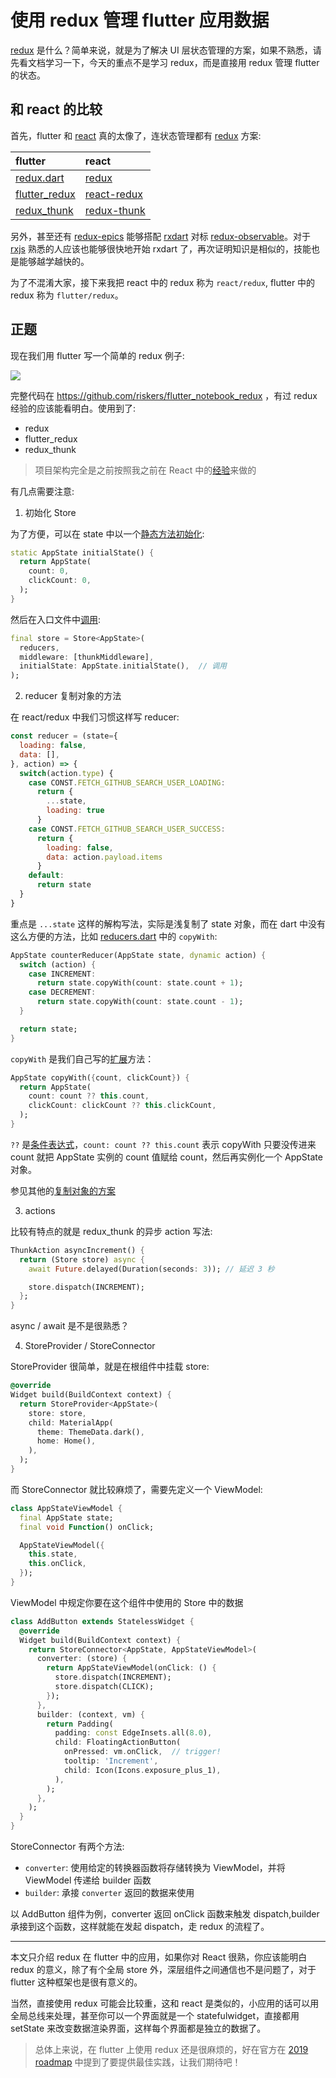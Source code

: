 # 使用 redux 管理 flutter 应用数据

[redux](https://github.com/reduxjs/redux) 是什么？简单来说，就是为了解决 UI 层状态管理的方案，如果不熟悉，请先看文档学习一下，今天的重点不是学习 redux，而是直接用 redux 管理 flutter 的状态。

## 和 react 的比较

首先，flutter 和 [react](https://github.com/facebook/react) 真的太像了，连状态管理都有 [redux](https://github.com/reduxjs/redux) 方案:

| flutter | react |
| :--- | :-- |
| [redux.dart](https://github.com/johnpryan/redux.dart) | [redux](https://github.com/reduxjs/redux) |
| [flutter_redux](https://github.com/brianegan/flutter_redux) | [react-redux](https://github.com/reduxjs/react-redux) |
| [redux_thunk](https://github.com/brianegan/redux_thunk) | [redux-thunk](https://github.com/reduxjs/redux-thunk) |

另外，甚至还有 [redux-epics](https://pub.dartlang.org/packages/redux_epics) 能够搭配 [rxdart](https://github.com/ReactiveX/rxdart)  对标 [redux-observable](https://github.com/redux-observable/redux-observable)。对于 [rxjs](https://github.com/ReactiveX/rxjs) 熟悉的人应该也能够很快地开始 rxdart 了，再次证明知识是相似的，技能也是能够越学越快的。

为了不混淆大家，接下来我把 react 中的 redux 称为 `react/redux`, flutter 中的 redux 称为 `flutter/redux`。

## 正题

现在我们用 flutter 写一个简单的 redux 例子:

![](./assets/redux.gif)

完整代码在 https://github.com/riskers/flutter_notebook_redux ，有过 redux 经验的应该能看明白。使用到了:

* redux
* flutter_redux
* redux_thunk

> 项目架构完全是之前按照我之前在 React 中的[经验](https://www.zhihu.com/question/50750032/answer/352985483)来做的

有几点需要注意:

1. 初始化 Store

  为了方便，可以在 state 中以一个[静态方法初始化](https://github.com/riskers/flutter_notebook_redux/blob/master/lib/store/main.dart#L20-L25):

  ```dart
  static AppState initialState() {
    return AppState(
      count: 0,
      clickCount: 0,
    );
  }
  ```

  然后在入口文件中[调用](https://github.com/riskers/flutter_notebook_redux/blob/master/lib/main.dart#L12):

  ```dart
  final store = Store<AppState>(
    reducers,
    middleware: [thunkMiddleware],
    initialState: AppState.initialState(),  // 调用
  );
  ```

2. reducer 复制对象的方法

  在 react/redux 中我们习惯这样写 reducer:

  ```js
  const reducer = (state={
    loading: false,
    data: [],
  }, action) => {
    switch(action.type) {
      case CONST.FETCH_GITHUB_SEARCH_USER_LOADING:
        return {
          ...state,
          loading: true
        }
      case CONST.FETCH_GITHUB_SEARCH_USER_SUCCESS:
        return {
          loading: false,
          data: action.payload.items
        }
      default:
        return state
    }
  }
  ```

  重点是 `...state` 这样的解构写法，实际是浅复制了 state 对象，而在 dart 中没有这么方便的方法，比如 [reducers.dart](https://github.com/riskers/flutter_notebook_redux/blob/master/lib/pages/home/reducers.dart#L4) 中的 `copyWith`:

  ```dart
  AppState counterReducer(AppState state, dynamic action) {
    switch (action) {
      case INCREMENT:
        return state.copyWith(count: state.count + 1);
      case DECREMENT:
        return state.copyWith(count: state.count - 1);
    }

    return state;
  }
  ```

  `copyWith` 是我们自己写的[扩展](https://github.com/riskers/flutter_notebook_redux/blob/master/lib/store/main.dart#L13-L18)方法：

  ```dart
  AppState copyWith({count, clickCount}) {
    return AppState(
      count: count ?? this.count,
      clickCount: clickCount ?? this.clickCount,
    );
  }
  ```

  `??` 是[条件表达式](https://www.dartlang.org/guides/language/language-tour#conditional-expressions)，`count: count ?? this.count` 表示 copyWith 只要没传进来 count 就把 AppState 实例的 count 值赋给 count，然后再实例化一个 AppState 对象。

  参见其他的[复制对象的方案](https://github.com/johnpryan/redux.dart/issues/21)

3. actions

  比较有特点的就是 redux_thunk 的异步 action 写法:

  ```dart
  ThunkAction asyncIncrement() {
    return (Store store) async {
      await Future.delayed(Duration(seconds: 3)); // 延迟 3 秒

      store.dispatch(INCREMENT);
    };
  }
  ```

  async / await 是不是很熟悉？

4. StoreProvider / StoreConnector

  StoreProvider 很简单，就是在根组件中挂载 store:

  ```dart
  @override
  Widget build(BuildContext context) {
    return StoreProvider<AppState>(
      store: store,
      child: MaterialApp(
        theme: ThemeData.dark(),
        home: Home(),
      ),
    );
  }
  ```

  而 StoreConnector 就比较麻烦了，需要先定义一个 ViewModel:

  ```dart
  class AppStateViewModel {
    final AppState state;
    final void Function() onClick;

    AppStateViewModel({
      this.state,
      this.onClick,
    });
  }
  ```

  ViewModel 中规定你要在这个组件中使用的 Store 中的数据

  ```dart
  class AddButton extends StatelessWidget {
    @override
    Widget build(BuildContext context) {
      return StoreConnector<AppState, AppStateViewModel>(
        converter: (store) {
          return AppStateViewModel(onClick: () {
            store.dispatch(INCREMENT);
            store.dispatch(CLICK);
          });
        },
        builder: (context, vm) {
          return Padding(
            padding: const EdgeInsets.all(8.0),
            child: FloatingActionButton(
              onPressed: vm.onClick,  // trigger!
              tooltip: 'Increment',
              child: Icon(Icons.exposure_plus_1),
            ),
          );
        },
      );
    }
  }
  ```

  StoreConnector 有两个方法:

  * `converter`: 使用给定的转换器函数将存储转换为 ViewModel，并将 ViewModel 传递给 builder 函数
  * `builder`: 承接 `converter` 返回的数据来使用

  以 AddButton 组件为例，converter 返回 onClick 函数来触发 dispatch,builder 承接到这个函数，这样就能在发起 dispatch，走 redux 的流程了。

----

本文只介绍 redux 在 flutter 中的应用，如果你对 React 很熟，你应该能明白 redux 的意义，除了有个全局 store 外，深层组件之间通信也不是问题了，对于 flutter 这种框架也是很有意义的。

当然，直接使用 redux 可能会比较重，这和 react 是类似的，小应用的话可以用全局总线来处理，甚至你可以一个界面就是一个 statefulwidget，直接都用 setState 来改变数据渲染界面，这样每个界面都是独立的数据了。

> 总体上来说，在 flutter 上使用 redux 还是很麻烦的，好在官方在 [2019 roadmap](https://github.com/flutter/flutter/wiki/Roadmap#ease-of-adoption) 中提到了要提供最佳实践，让我们期待吧！
